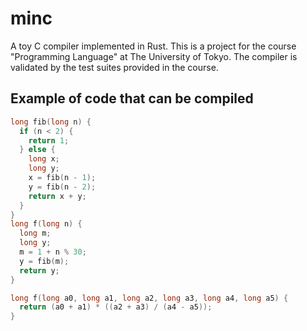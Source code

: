 # minc
A toy C compiler implemented in Rust.
This is a project for the course "Programming Language" at The University of Tokyo.
The compiler is validated by the test suites provided in the course.

## Example of code that can be compiled
```c
long fib(long n) {
  if (n < 2) {
    return 1;
  } else {
    long x;
    long y;
    x = fib(n - 1);
    y = fib(n - 2);
    return x + y;
  }
}
long f(long n) {
  long m;
  long y;
  m = 1 + n % 30;
  y = fib(m);
  return y;
}
```

```c
long f(long a0, long a1, long a2, long a3, long a4, long a5) {
  return (a0 + a1) * ((a2 + a3) / (a4 - a5));
}
```
